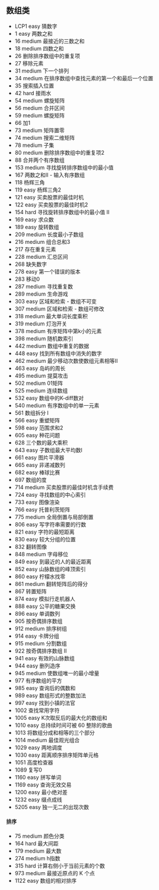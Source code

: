 
## 数组类
* LCP1 easy 猜数字
* 1 easy 两数之和
* 16 medium 最接近的三数之和
* 18 medium 四数之和
* 26 删除排序数组中的重复项
* 27 移除元素
* 31 medium 下一个排列
* 34 medium 在排序数组中查找元素的第一个和最后一个位置
* 35 搜索插入位置
* 42 hard 接雨水
* 54 medium 螺旋矩阵
* 56 medium 合并区间
* 59 medium 螺旋矩阵
* 66 加1
* 73 medium 矩阵置零
* 74 medium 搜索二维矩阵
* 78 medium 子集
* 80 medium 删除排序数组中的重复项2
* 88 合并两个有序数组
* 153 medium 寻找旋转排序数组中的最小值
* 167 两数之和II - 输入有序数组
* 118 杨辉三角
* 119 easy 杨辉三角2
* 121 easy 买卖股票的最佳时机
* 122 easy 买卖股票的最佳时机2
* 154 hard 寻找旋转排序数组中的最小值 II
* 169 easy 求众数
* 189 easy 旋转数组
* 209 medium 长度最小子数组
* 216 medium 组合总和3
* 217 存在重复元素
* 228 medium 汇总区间
* 268 缺失数字
* 278 easy 第一个错误的版本
* 283 移动0
* 287 medium 寻找重复数
* 289 medium 生命游戏
* 303 easy 区域和检索 - 数组不可变
* 307 medium 区域和检索 - 数组可修改
* 318 medium 最大单词长度乘积
* 319 medium 灯泡开关
* 378 medium 有序矩阵中第k小的元素
* 398 medium 随机数索引
* 442 medium 数组中重复的数据
* 448 easy 找到所有数组中消失的数字
* 462 medium 最少移动次数使数组元素相等II
* 463 easy 岛屿的周长
* 495 medium 提莫攻击
* 502 medium 01矩阵
* 525 medium 连续数组
* 532 easy 数组中的K-diff数对
* 540 medium 有序数组中的单一元素
* 561 数组拆分 I
* 566 easy 重塑矩阵
* 598 easy 范围求和2
* 605 easy 种花问题
* 628 三个数的最大乘积
* 643 easy 子数组最大平均数I
* 661 easy 图片平滑器
* 665 easy 非递减数列
* 682 easy 棒球比赛
* 697 数组的度
* 714 medium 买卖股票的最佳时机含手续费 
* 724 easy 寻找数组的中心索引
* 733 easy 图像渲染
* 766 easy 托普利茨矩阵
* 775 medium 全局倒置与局部倒置
* 806 easy 写字符串需要的行数
* 821 easy 字符的最短距离
* 830 easy 较大分组的位置
* 832 翻转图像
* 848 medium 字母移位
* 849 easy 到最近的人的最近距离
* 852 easy 山脉数组的峰顶索引
* 860 easy 柠檬水找零
* 861 medium 翻转矩阵后的得分
* 867 转置矩阵
* 874 easy 模拟行走机器人
* 888 easy 公平的糖果交换
* 896 easy 单调数列
* 905 按奇偶排序数组
* 912 medium 排序树组
* 914 easy 卡牌分组
* 915 medium 分割数组
* 922 按奇偶排序数组 II
* 941 easy 有效的山脉数组
* 944 easy 删列造序
* 945 medium 使数组唯一的最小增量
* 977 有序数组的平方
* 985 easy 查询后的偶数和
* 989 easy 数组形式的整数加法
* 997 easy 找到小镇的法官
* 1002 查找常用字符
* 1005 easy K次取反后的最大化的数组和
* 1010 easy 总持续时间可被 60 整除的歌曲
* 1013 将数组分成和相等的三个部分
* 1014 medium 最佳观光组合
* 1029 easy 两地调度
* 1030 easy 距离顺序排序矩阵单元格
* 1051 高度检查器
* 1089 复写0
* 1160 easy 拼写单词
* 1169 easy 查询无效交易
* 1200 easy 最小绝对差
* 1232 easy 缀点成线
* 5205 easy 独一无二的出现次数

#### 排序
* 75 medium 颜色分类
* 164 hard 最大间距
* 179 medium 最大数
* 274 medium h指数
* 315 hard 计算右侧小于当前元素的个数
* 973 medium 最接近原点的 K 个点
* 1122 easy 数组的相对排序
